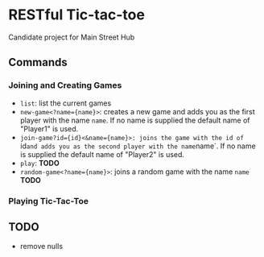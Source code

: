 # RESTful Tic-tac-toe
Candidate project for Main Street Hub

## Commands
### Joining and Creating Games
- `list`: list the current games
- `new-game<?name={name}>`: creates a new game and adds you as the first player
   with the name `name`. If no name is supplied the default name of "Player1"
    is used.
- `join-game?id={id}<&name={name}>: joins the game with the id of `id` and adds
   you as the second player with the name `name`. If no name is supplied the 
   default name of "Player2" is used.
- `play`: **TODO**
- `random-game<?name={name}>`: joins a random game with the name `name` **TODO**

### Playing Tic-Tac-Toe

## TODO
- remove nulls
